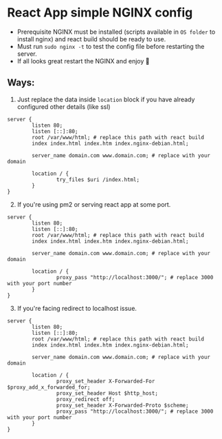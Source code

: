 # React App simple NGINX config 

- Prerequisite NGINX must be installed (scripts available in `OS folder` to install nginx) and react build should be ready to use.
- Must run `sudo nginx -t` to test the config file before restarting the server.
- If all looks great restart the NGINX and enjoy 🚀

## Ways:

1. Just replace the data inside `location` block if you have already configured other details (like ssl)

```
server {
        listen 80;
        listen [::]:80;
        root /var/www/html; # replace this path with react build
        index index.html index.htm index.nginx-debian.html;

        server_name domain.com www.domain.com; # replace with your domain

        location / {
                try_files $uri /index.html;
        }
}
```

2. If you're using pm2 or serving react app at some port.


```
server {
        listen 80;
        listen [::]:80;
        root /var/www/html; # replace this path with react build
        index index.html index.htm index.nginx-debian.html;

        server_name domain.com www.domain.com; # replace with your domain

        location / {
                proxy_pass "http://localhost:3000/"; # replace 3000 with your port number
        }
}
```


3. If you're facing redirect to localhost issue.

```
server {
        listen 80;
        listen [::]:80;
        root /var/www/html; # replace this path with react build
        index index.html index.htm index.nginx-debian.html;

        server_name domain.com www.domain.com; # replace with your domain

        location / {
                proxy_set_header X-Forwarded-For $proxy_add_x_forwarded_for;
                proxy_set_header Host $http_host;
                proxy_redirect off;
                proxy_set_header X-Forwarded-Proto $scheme;
                proxy_pass "http://localhost:3000/"; # replace 3000 with your port number
        }
}
```
